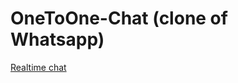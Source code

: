 # OneToOne-Chat (clone of Whatsapp)

[Realtime chat](https://github.com/Erdaulet0341/OneToOne-Chat/assets/98634106/e7b9b0a5-2944-4ba1-80ed-716035a2abac)
